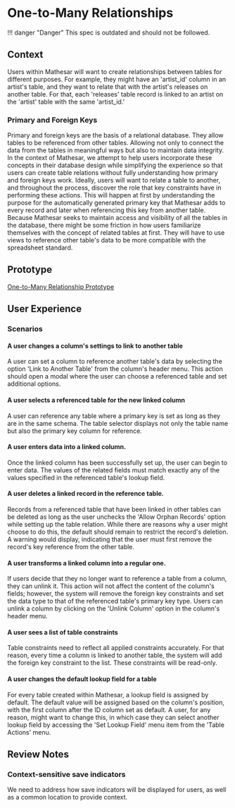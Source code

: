 # One-to-Many Relationships

!!! danger "Danger"
    This spec is outdated and should not be followed.


## Context
Users within Mathesar will want to create relationships between tables for different purposes. For example, they might have an 'artist_id' column in an artist's table, and they want to relate that with the artist's releases on another table. For that, each 'releases' table record is linked to an artist on the 'artist' table with the same 'artist_id.'

### Primary and Foreign Keys
Primary and foreign keys are the basis of a relational database. They allow tables to be referenced from other tables. Allowing not only to connect the data from the tables in meaningful ways but also to maintain data integrity.
In the context of Mathesar, we attempt to help users incorporate these concepts in their database design while simplifying the experience so that users can create table relations without fully understanding how primary and foreign keys work.
Ideally, users will want to relate a table to another, and throughout the process, discover the role that key constraints have in performing these actions. This will happen at first by understanding the purpose for the automatically generated primary key that Mathesar adds to every record and later when referencing this key from another table.
Because Mathesar seeks to maintain access and visibility of all the tables in the database, there might be some friction in how users familiarize themselves with the concept of related tables at first. They will have to use views to reference other table's data to be more compatible with the spreadsheet standard.

## Prototype
[One-to-Many Relationship Prototype](https://www.figma.com/proto/Uaf1ntcldzK2U41Jhw6vS2/Mathesar-MVP?page-id=4218%3A36833&node-id=4218%3A37265&viewport=324%2C48%2C0.44&scaling=contain&starting-point-node-id=4218%3A37265)

## User Experience
### Scenarios
#### A user changes a column's settings to link to another table
A user can set a column to reference another table's data by selecting the option 'Link to Another Table' from the column's header menu. This action should open a modal where the user can choose a referenced table and set additional options.

#### A user selects a referenced table for the new linked column
A user can reference any table where a primary key is set as long as they are in the same schema. The table selector displays not only the table name but also the primary key column for reference.

#### A user enters data into a linked column. 
Once the linked column has been successfully set up, the user can begin to enter data. The values of the related fields must match exactly any of the values specified in the referenced table's lookup field.

#### A user deletes a linked record in the reference table.
Records from a referenced table that have been linked in other tables can be deleted as long as the user unchecks the 'Allow Orphan Records' option while setting up the table relation. While there are reasons why a user might choose to do this, the default should remain to restrict the record's deletion. A warning would display, indicating that the user must first remove the record's key reference from the other table.

#### A user transforms a linked column into a regular one.
If users decide that they no longer want to reference a table from a column, they can unlink it. This action will not affect the content of the column's fields; however, the system will remove the foreign key constraints and set the data type to that of the referenced table's primary key type. Users can unlink a column by clicking on the 'Unlink Column' option in the column's header menu.

#### A user sees a list of table constraints
Table constraints need to reflect all applied constraints accurately. For that reason, every time a column is linked to another table, the system will add the foreign key constraint to the list. These constraints will be read-only.

#### A user changes the default lookup field for a table
For every table created within Mathesar, a lookup field is assigned by default. The default value will be assigned based on the column's position, with the first column after the ID column set as default. A user, for any reason, might want to change this, in which case they can select another lookup field by accessing the 'Set Lookup Field' menu item from the 'Table Actions' menu.

## Review Notes
### Context-sensitive save indicators
We need to address how save indicators will be displayed for users, as well as a common location to provide context.